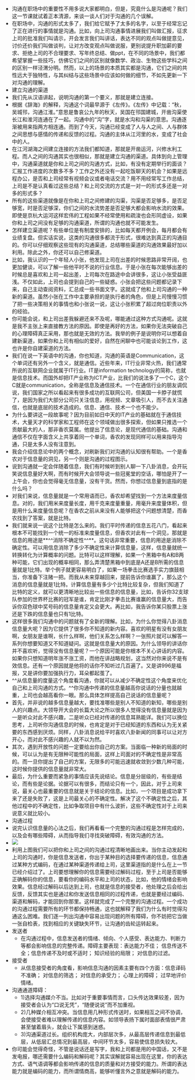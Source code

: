 - 沟通在职场中的重要性不用多说大家都明白，但是，究竟什么是沟通呢？我们这一节课就试着正本清源，来谈一谈人们对于沟通的几个误解。
- 在职场中，沟通的形式太多了，我们给它赋予了太多的名字，以至于经常忘记了正在进行的事情就是沟通。比如，向上司沟通事情进展我们叫做汇报，征求上司的批准我们叫请示，开会发言我们叫讲话，表达不同的观点叫做提意见，讨价还价我们叫做谈判，让对方改变观点叫做说服，更别说提升职加薪的要求、拒绝上司的不合理要求、写年终总结、做ppt，在不同的场景中，我们都希望掌握一些技巧，仿佛它们之间的区别就像数学、政治、生物这些学科之间的区别一样泾渭分明。然而，以上的场景的本质其实都是沟通，它们之间的共性远大于独特性，与其纠结与这些场景中应该如何做的细节，不如先更新一下对沟通的理解。
- 建立沟通的渠道
- 我们先从汉语讲起，说明沟通的第一个要义，那就是建立连接。
- 根据《辞海》的解释，沟通这个词最早源于《左传》。《左传》中记载：“秋，吴城邗，沟通江淮。”意思是鲁哀公九年的秋天，吴国在邗国建城，开凿沟渠使长江和淮河连通在了一起。沟通中的“沟”字，就是水沟和沟渠的意思。沟通逐渐被用来指两方相连通。而到了今天，沟通已经变成了人与人之间、人与群体之间思想与感情的传递和反馈的过程。沟通的主体从江河里的水，变成了社会中的人。
- 在江河湖海之间建立连接的方法我们都知道，那就是开凿运河，兴修水利工程。而人之间的沟通其实也很相似，那就是建立沟通的渠道。具体到向上管理中，沟通渠道就是你和上司之间的沟通方式，比如，有没有定期举行的面谈？汇报工作进度的次数多不多？工作之外还没有一起吃饭聊天的机会？如果是远程办公，是否和上司经常有视频会议或者电话交流？用不用经常写工作总结，上司是不是认真看过这些总结？和上司交流的方式是一对一的形式多还是一对多的形式多？
- 所有的这些渠道就像是在你和上司之间修建的沟渠，沟渠是否足够多，是否足够宽，时是否足够深，你们之间的水流势差是否足够大都会影响水流的效果。即使是京杭大运河这样宏伟的工程如果不经常使用和疏浚也会形同虚设，如果你和上司之间没有足够的沟通渠道，所谓的沟通也就不可能发生。
- 怎样建立渠道呢？有些单位是有制度安排的，比如每天都开例会，每月都会有业绩复盘。但实话实说，这类的沟通很多都流于形式，很难达到真正的沟通目的。你可以仔细观察这些现有的沟通渠道，总结哪些渠道的沟通效果最好加以利用。除此之外，你还可以自己修渠道。
- 比如，我认识的一个年轻人小张，他发现上司在出差的时候思路非常开阔，也更加健谈，可以了解一些他平时不说的行业信息。于是小张在每次能够出差的时候总是喜欢和上司一起出差，上司每次在路途中会讲很多，这让小张受益匪浅。不仅如此，上司也会提到自己的一些疑惑。小张会把这些问题都记录下来，自己主动查阅资料，汇总成一些书面文字。这就成了他和上司沟通的一种新的渠道。虽然小张在工作中主要承担的是执行者的角色，但是上司慢慢习惯了把一些决策相关的事情也和小张说一说，这让小张积累了超过岗位职责以外的经验。
- 你可能会说，和上司出差我躲避还来不及呢，哪能通过这种方式沟通呢。这就是我不主张上来直接教方法的原因。即使是再好的方法，如果你无法突破自己的心理障碍真正采用，那也就是无效的方法。我举的例子是说明你可以想着自建新渠道，如果你和上司有相似的爱好，自然在闲聊中也可能谈论到工作，这也许是你自建渠道的方法。
- 我们在说一下英语中的沟通，你也知道，沟通的英语是Communication，这个单词还有另外一个含义，就是通信。近些年来，IT行业非常火热，我们通常所说的互联网企业就属于IT行业。IT是information technology的简称，也就是信息技术。而国外却把IT产业称为ICT产业，比我们的说法多了一个C，这个C就是communication，全称是信息及通信技术。一个在通信行业的朋友调侃说，我们国家之所以看起来有很多成功的互联网公司，但美国一卡脖子就慌了，是因为我们大部分公司只关注信息，用视频、文章吸引人，而不去关注通信，也就是底层的技术造成的。信息、通信、技术一个也不能少。
- 为什么要讲这一段故事呢？因为目前如日中天的IT产业的基础就在于通信技术，大量天才的科学家和工程师在这个领域做出很多探索，但如果只推选一个贡献最大的人，那非香农莫属。他提出了信息论，是现代通信的基础。沟通和通信不仅在字面含义上共享着同一个单词，香农的发现同样可以用来指导沟通，只是太多人没有注意到。
- 我会介绍信息论中的两个概念，对刷新我们对沟通的认知很有帮助。一个是香农对于信息量的洞见，另一个则是沟通的过程图示。
- 说到沟通就一定会伴随着信息，我们有时候听到别人聊一下八卦消息，会开玩笑说信息量好大啊，而有时候开大会领导说一些冠冕堂的空话，哪怕是开了一上午会，你也会觉得毫无信息量，没有干货。然而，你想过信息量到底指的是什么吗？
- 对我们来说，信息量就是一个常用语而已，香农却希望找到一个方法来度量信息。对的，我们用米来度量长度，用千克来度量重量，用毫升来度量体积，但是用什么来度量信息呢？在香农之前从来没有人能够把这个问题想清楚，而香农找到了答案，就是比特。
- 我们就来说一说这个比特是怎么来的。我们平时传递的信息五花八门，看起来根本不可能找到一个统一的标准来度量信息，但香农对此有一个洞见，那就是信息的用途是**^^消除不确定性^^**。这句话非常重要，信息的用途是消除不确定性。可以用信息消除了多少不确定性来计算信息量，这样，信息量就统一转换转化为计算概率的问题。比特可以这样理解，如果一个黑箱中有A和B两种可能，它们出现的概率相同，那么弄清楚黑箱中到底是A还是B所需的信息量就是1比特。举个例子就更容易明白了，如果一场拳击比赛选手实力旗鼓相当，你准备下注赌一把。而我从未来穿越回来，提前告诉你谁赢了，那么这个消息的信息量就是1比特。计算信息量有多少个比特比较复杂，但我们知道了比特的定义，就可以更清晰地比较出一些信息的信息量，比如，告诉你32支球队参加的世界杯比赛的冠军是谁，肯定比刚才拳击比赛谁赢的信息量大，而告诉你双色球中奖号码的信息量肯定又会更大。再比如，我告诉你某只股票上涨还是下跌的信息量也只有1比特。
- 这样很多我们沟通中的问题就有了全新的理解。比如，为什么你觉得八卦消息信息量大呢？因为它提供了很多你不知道的新内容。喜欢的明星有没有女朋友啊，女朋友是谁啊，长什么样啊，他们关系怎么样啊？一张照片就可以解答一系列你想要知道又不知道疑问。这就是信息量大的原因。为什么领导的讲话你并不喜欢听，觉得没有信息量呢？一个原因可能是你根本不关心讲话的内容。如果你只想知道明年涨不涨工资，而他在讲战略规划，这当然对你来说不是有效信息。还有一个原因就是他将的话你不知听过几百遍了。又是讲996是福报，又是讲你要加强执行力，耳朵都起茧了。
- ^^从信息量的度量这个角度看沟通，你就可以从减少不确定性这个角度来优化自己和上司沟通的方式。^^你沟通中传递的信息量越高你说话的分量也就越重，上司也会越高看你一眼。那么具体怎样提高自己说话的信息量呢？
- 首先，并非说的越多信息量越大，要找准哪些是别人不知道的新知，哪些是别人的兴趣点。大领导开大会的长篇大论之所以很多人觉得没有信息量就是因为一是听众对此不感兴趣，二是听众已经对传递的信息耳熟能详。我们可以换位思考，上司听你沟通信息的时候，也肯定是对于已经知道的东西和认为无关紧要的东西感到厌烦。同样，八卦消息说给平时喜欢八卦新闻的同事可以让对方开心，而对此不感兴趣的人就不以为然。
- 其次，遇到开放性的问题一定要给出你自己的方案。当面临一种新的局面的时候，可以认为是有无限种可能性的局面，这样上司面对的不确定性是非常高的。而一旦你提出了自己的方案，无限多的可能迅速就收敛到少数几种可能，这时候你提供的信息量就非常大。
- 最后，为什么重要而紧急的事情应该先说结论。信息是分层级的，有些是结论，而有些是论据。论据可以有很多，而结论只有一个，因此，对于上司来说，最关心也最重要的信息就是关于结论的信息。比如，一个项目是成功拿下来了还是失败了，这是上司最关心的不确定性。解决了这个不确定性之后，其他过程中的不确定性，比如争取项目中有什么波折，这些不确定性对于上司来说意义就比较小。
- 沟通过程
- 说完认识信息量的心法之后，我们再看看一个完整的沟通过程是怎样完成的，以及会有哪些障碍，从而指导我们寻找突破障碍，有效沟通的方法。
- ![](https://firebasestorage.googleapis.com/v0/b/firescript-577a2.appspot.com/o/imgs%2Fapp%2Fxinyiheng%2FGzwWgrXIaX.png?alt=media&token=01c0645f-587b-4770-ab7c-be06043de7f6)
- 利用上图我们可以把你和上司之间的沟通过程清晰地画出来。当你主动发起和上司的沟通时，你是信息发送者，你出于某种目的选择要传递的信息，信息通过某种方式编码，在通过某种渠道传递给上司，这里渠道指的是什么在上一节已经介绍过了。上司要想理解你的信息需要经过解码过程，至于上司是否能够正确解码你的信息，要看你的编码水平和上司的状态，比如，他的情绪会影响效果。信息经过解码以后达到上司，也就是信息的接受者，他处理之后会给出反馈，反馈其实也是通过和你发送信息相同的过程传递，也就是要经过编码、渠道和解码，才能回到你那里。这样就完成了一个完整的沟通过程。一个成功的沟通过程需要所有的环节都保持畅通，这也就解释了我们为什么有时觉得沟通这么困难。我们逐一列出沟通中容易出现问题的所有障碍，你不妨把它当做一张自检表，找到相应的关键缺失环节，让沟通的齿轮运转起来。
- 发送者
    - 在沟通过程中，信息发送者的情绪、倾向、个人感受、表达能力、判断力等都会影响信息的完整传递。障碍主要表现：表达能力不佳； 信息传送不全；信息传递不及时或不适时； 知识经验的局限； 对信息的过滤。
- 接受者
    - 从信息接受者的角度看，影响信息沟通的因素主要有四个方面：信息译码不准确； 对信息的筛选； 对信息的承受力； 心理上的障碍； 过早地评价 情绪。
- 沟通通道障碍：
    - 1)选择沟通媒介不当。比如对于重要事情而言，口头传达效果较差，因为接受者会认为“口说无凭”，“随便说说”而不加重视。
    - 2)几种媒介相互冲突。当信息用几种形式传送时，如果相互之间不协调，会使接受者难以理解传递的信息内容。如领导表扬下属时面部表情很严肃甚至皱着眉头，就会让下属感到迷惑。
    - 3)沟通渠道过长。组织机构庞大，内部层次多，从最高层传递信息到最低层，从低层汇总情况到最高层，中间环节太多，容易使信息损失较大。
- 你可能会觉得奇怪，不管是说话还是写字，我和上司都是用的中国话，又不是发电报，哪还需要什么编码和解码呢？其实误解就容易出现在这里，你的表达方式、语气语调等都会影响传递的信息的质量和对方接受的能力。所谓的表达能力就是编码的能力，而所谓情商高，能够听懂言外之意就是解码的能力。
